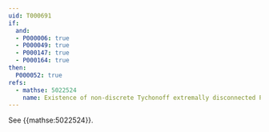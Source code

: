 ```yaml
---
uid: T000691
if:
  and:
  - P000006: true
  - P000049: true
  - P000147: true
  - P000164: true
then:
  P000052: true
refs:
  - mathse: 5022524
    name: Existence of non-discrete Tychonoff extremally disconnected P-space and measurable cardinals
---
```


See {{mathse:5022524}}.
